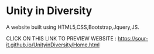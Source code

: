 # Unity in Diversity

A website built using HTML5,CSS,Bootstrap,Jquery,JS.

CLICK ON THIS LINK TO PREVIEW WEBSITE : https://sour-it.github.io/UnityinDiversity/Home.html
